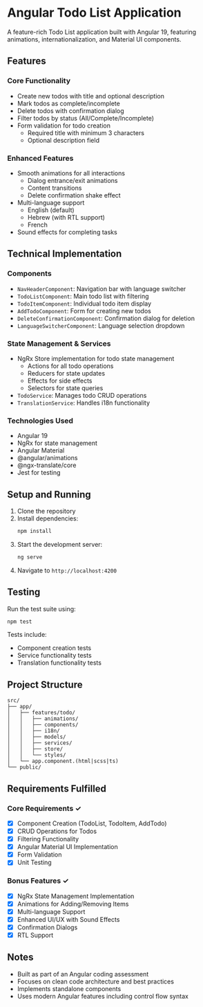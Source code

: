 # Angular Todo List Application

A feature-rich Todo List application built with Angular 19, featuring animations, internationalization, and Material UI components.

## Features

### Core Functionality
- Create new todos with title and optional description
- Mark todos as complete/incomplete
- Delete todos with confirmation dialog
- Filter todos by status (All/Complete/Incomplete)
- Form validation for todo creation
  - Required title with minimum 3 characters
  - Optional description field

### Enhanced Features
- Smooth animations for all interactions
  - Dialog entrance/exit animations
  - Content transitions
  - Delete confirmation shake effect
- Multi-language support
  - English (default)
  - Hebrew (with RTL support)
  - French
- Sound effects for completing tasks

## Technical Implementation

### Components
- `NavHeaderComponent`: Navigation bar with language switcher
- `TodoListComponent`: Main todo list with filtering
- `TodoItemComponent`: Individual todo item display
- `AddTodoComponent`: Form for creating new todos
- `DeleteConfirmationComponent`: Confirmation dialog for deletion
- `LanguageSwitcherComponent`: Language selection dropdown

### State Management & Services
- NgRx Store implementation for todo state management
  - Actions for all todo operations
  - Reducers for state updates
  - Effects for side effects
  - Selectors for state queries
- `TodoService`: Manages todo CRUD operations
- `TranslationService`: Handles i18n functionality

### Technologies Used
- Angular 19
- NgRx for state management
- Angular Material
- @angular/animations
- @ngx-translate/core
- Jest for testing

## Setup and Running

1. Clone the repository
2. Install dependencies:
   ```bash
   npm install
   ```
3. Start the development server:
   ```bash
   ng serve
   ```
4. Navigate to `http://localhost:4200`

## Testing

Run the test suite using:
```bash
npm test
```

Tests include:
- Component creation tests
- Service functionality tests
- Translation functionality tests

## Project Structure
```
src/
├── app/
│   ├── features/todo/
│   │   ├── animations/
│   │   ├── components/
│   │   ├── i18n/
│   │   ├── models/
│   │   ├── services/
│   │   ├── store/
│   │   └── styles/
│   └── app.component.(html|scss|ts)
└── public/
```

## Requirements Fulfilled

### Core Requirements ✓
- [x] Component Creation (TodoList, TodoItem, AddTodo)
- [x] CRUD Operations for Todos
- [x] Filtering Functionality
- [x] Angular Material UI Implementation
- [x] Form Validation
- [x] Unit Testing

### Bonus Features ✓
- [x] NgRx State Management Implementation
- [x] Animations for Adding/Removing Items
- [x] Multi-language Support
- [x] Enhanced UI/UX with Sound Effects
- [x] Confirmation Dialogs
- [x] RTL Support

## Notes
- Built as part of an Angular coding assessment
- Focuses on clean code architecture and best practices
- Implements standalone components
- Uses modern Angular features including control flow syntax